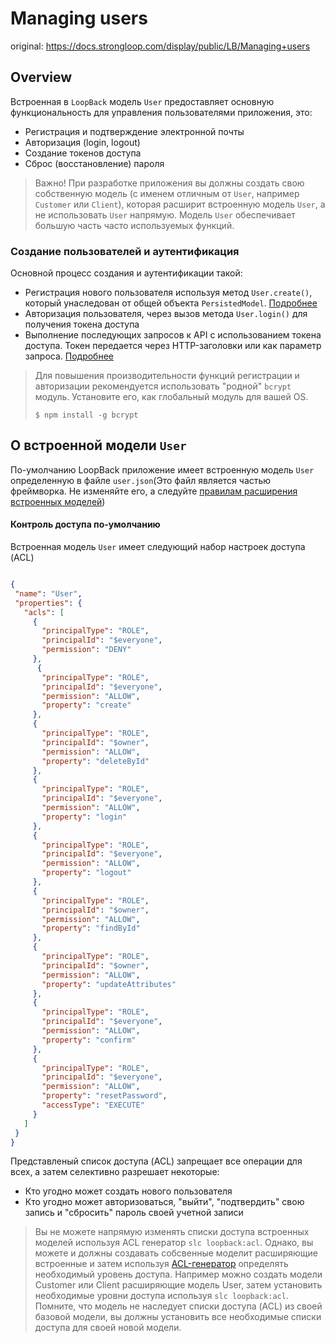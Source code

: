 # Managing users

original: https://docs.strongloop.com/display/public/LB/Managing+users

## Overview

Встроенная в `LoopBack` модель `User` предоставляет основную функциональность для управления пользователями приложения, это:

+ Регистрация и подтверждение электронной почты
+ Авторизация (login, logout)
+ Создание токенов доступа
+ Сброс (восстановление) пароля

> Важно! При разработке приложения вы должны создать свою собственную модель (с именем отличным от `User`, например `Customer` или `Client`), которая расширит встроенную модель `User`, а не использовать `User` напрямую. Модель `User` обеспечивает большую часть часто используемых функций.

### Создание пользователей и аутентификация

Основной процесс создания и аутентификации такой:

+ Регистрация нового пользователя используя метод `User.create()`, который унаследован от общей объекта `PersistedModel`. [Подробнее](https://docs.strongloop.com/display/LB/Registering+users)
+ Авторизация пользователя, через вызов метода `User.login()` для получения токена доступа
+ Выполнение последующих запросов к API с использованием токена доступа. Токен передается через HTTP-заголовки или как параметр запроса. [Подробнее](https://docs.strongloop.com/display/LB/Making+authenticated+requests#Makingauthenticatedrequests-Makingauthenticatedrequestswithaccesstokens) 

> Для повышения производительности функций регистрации и авторизации рекомендуется использовать "родной" `bcrypt` модуль. Установите его, как глобальный модуль для вашей OS.
> ```
> $ npm install -g bcrypt
> ```

## О встроенной модели `User`

По-умолчанию LoopBack приложение имеет встроенную модель `User` определенную в файле `user.json`(Это файл является частью фреймворка. Не изменяйте его, а следуйте [правилам расширения встроенных моделей](https://docs.strongloop.com/display/LB/Extending+built-in+models))

#### Контроль доступа по-умолчанию

Встроенная модель `User` имеет следующий набор настроек доступа (ACL)

```json

{
 "name": "User",
 "properties": {
   "acls": [
     {
       "principalType": "ROLE",
       "principalId": "$everyone",
       "permission": "DENY"
     },
      {
       "principalType": "ROLE",
       "principalId": "$everyone",
       "permission": "ALLOW",
       "property": "create"
     },
     {
       "principalType": "ROLE",
       "principalId": "$owner",
       "permission": "ALLOW",
       "property": "deleteById"
     },
     {
       "principalType": "ROLE",
       "principalId": "$everyone",
       "permission": "ALLOW",
       "property": "login"
     },
     {
       "principalType": "ROLE",
       "principalId": "$everyone",
       "permission": "ALLOW",
       "property": "logout"
     },
     {
       "principalType": "ROLE",
       "principalId": "$owner",
       "permission": "ALLOW",
       "property": "findById"
     },
     {
       "principalType": "ROLE",
       "principalId": "$owner",
       "permission": "ALLOW",
       "property": "updateAttributes"
     },
     {
       "principalType": "ROLE",
       "principalId": "$everyone",
       "permission": "ALLOW",
       "property": "confirm"
     },
     {
       "principalType": "ROLE",
       "principalId": "$everyone",
       "permission": "ALLOW",
       "property": "resetPassword",
       "accessType": "EXECUTE"
     }
   ]
 }
}
```

Представленый список доступа (ACL) запрещает все операции для всех, а затем селективно разрешает некоторые:

+ Кто угодно может создать нового пользователя
+ Кто угодно может авторизоваться, "выйти", "подтвердить" свою запись и "сбросить" пароль своей учетной записи

> Вы не можете напрямую изменять списки доступа встроенных моделей используя ACL генератор `slc loopback:acl`.
> Однако, вы можете и должны создавать собсвенные моделит расширяющие встроенные и затем используя [ACL-генератор](https://docs.strongloop.com/display/LB/ACL+generator) определять необходимый уровень доступа. Например можно создать модели Customer или Client расширяющие модель User, затем установить необходимые уровни доступа используя `slc loopback:acl`. Помните, что модель не наследует списки доступа (ACL) из своей базовой модели, вы должны установить все необходимые списки доступа для своей новой модели.